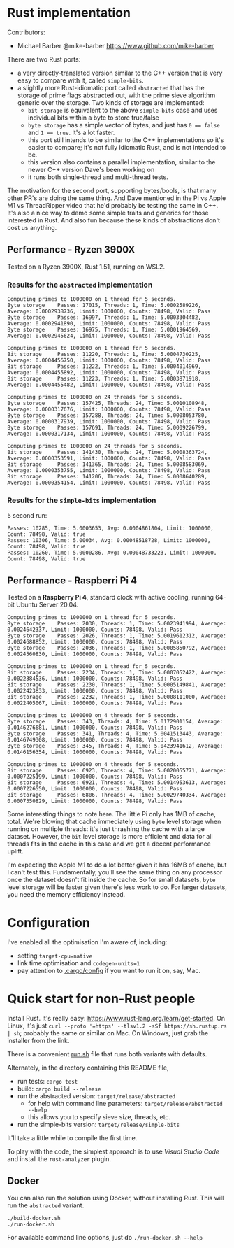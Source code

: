 # Rust implementation

Contributors:

- Michael Barber @mike-barber https://www.github.com/mike-barber

There are two Rust ports:
- a very directly-translated version similar to the C++ version that is very easy to compare with it, called `simple-bits`.
- a slightly more Rust-idiomatic port called `abstracted` that has the storage of prime flags abstracted out, with the prime sieve algorithm generic over the storage. Two kinds of storage are implemented:
    - `bit storage` is equivalent to the above `simple-bits` case and uses individual bits within a byte to store true/false
    - `byte storage` has a simple vector of bytes, and just has `0 == false` and `1 == true`. It's a lot faster.
    - this port still intends to be similar to the C++ implementations so it's easier to compare; it's not fully idiomatic Rust, and is not intended to be.
    - this version also contains a parallel implementation, similar to the newer C++ version Dave's been working on
    - it runs both single-thread and multi-thread tests.

The motivation for the second port, supporting bytes/bools, is that many other PR's are doing the same thing. And Dave mentioned in the Pi vs Apple M1 vs ThreadRipper video that he'd probably be testing the same in C++. It's also a nice way to demo some simple traits and generics for those interested in Rust. And also fun because these kinds of abstractions don't cost us anything.


## Performance - **Ryzen 3900X**

Tested on a Ryzen 3900X, Rust 1.51, running on WSL2.

### Results for the `abstracted` implementation

```
Computing primes to 1000000 on 1 thread for 5 seconds.
Byte storage    Passes: 17015, Threads: 1, Time: 5.0002589226, Average: 0.0002938736, Limit: 1000000, Counts: 78498, Valid: Pass
Byte storage    Passes: 16997, Threads: 1, Time: 5.0003304482, Average: 0.0002941890, Limit: 1000000, Counts: 78498, Valid: Pass
Byte storage    Passes: 16975, Threads: 1, Time: 5.0001964569, Average: 0.0002945624, Limit: 1000000, Counts: 78498, Valid: Pass

Computing primes to 1000000 on 1 thread for 5 seconds.
Bit storage     Passes: 11220, Threads: 1, Time: 5.0004730225, Average: 0.0004456750, Limit: 1000000, Counts: 78498, Valid: Pass
Bit storage     Passes: 11222, Threads: 1, Time: 5.0004014969, Average: 0.0004455892, Limit: 1000000, Counts: 78498, Valid: Pass
Bit storage     Passes: 11223, Threads: 1, Time: 5.0003871918, Average: 0.0004455482, Limit: 1000000, Counts: 78498, Valid: Pass

Computing primes to 1000000 on 24 threads for 5 seconds.
Byte storage    Passes: 157425, Threads: 24, Time: 5.0010108948, Average: 0.0000317676, Limit: 1000000, Counts: 78498, Valid: Pass
Byte storage    Passes: 157288, Threads: 24, Time: 5.0008053780, Average: 0.0000317939, Limit: 1000000, Counts: 78498, Valid: Pass
Byte storage    Passes: 157691, Threads: 24, Time: 5.0009226799, Average: 0.0000317134, Limit: 1000000, Counts: 78498, Valid: Pass

Computing primes to 1000000 on 24 threads for 5 seconds.
Bit storage     Passes: 141430, Threads: 24, Time: 5.0008363724, Average: 0.0000353591, Limit: 1000000, Counts: 78498, Valid: Pass
Bit storage     Passes: 141365, Threads: 24, Time: 5.0008583069, Average: 0.0000353755, Limit: 1000000, Counts: 78498, Valid: Pass
Bit storage     Passes: 141206, Threads: 24, Time: 5.0008640289, Average: 0.0000354154, Limit: 1000000, Counts: 78498, Valid: Pass
```

### Results for the `simple-bits` implementation 

5 second run: 
```
Passes: 10285, Time: 5.0003653, Avg: 0.0004861804, Limit: 1000000, Count: 78498, Valid: true
Passes: 10306, Time: 5.00034, Avg: 0.00048518728, Limit: 1000000, Count: 78498, Valid: true
Passes: 10260, Time: 5.0000286, Avg: 0.00048733223, Limit: 1000000, Count: 78498, Valid: true
```

## Performance - **Raspberri Pi 4**

Tested on a **Raspberry Pi 4**, standard clock with active cooling, running 64-bit Ubuntu Server 20.04. 

```
Computing primes to 1000000 on 1 thread for 5 seconds.
Byte storage    Passes: 2030, Threads: 1, Time: 5.0023941994, Average: 0.0024642337, Limit: 1000000, Counts: 78498, Valid: Pass
Byte storage    Passes: 2026, Threads: 1, Time: 5.0019612312, Average: 0.0024688852, Limit: 1000000, Counts: 78498, Valid: Pass
Byte storage    Passes: 2036, Threads: 1, Time: 5.0005850792, Average: 0.0024560830, Limit: 1000000, Counts: 78498, Valid: Pass

Computing primes to 1000000 on 1 thread for 5 seconds.
Bit storage     Passes: 2234, Threads: 1, Time: 5.0007052422, Average: 0.0022384536, Limit: 1000000, Counts: 78498, Valid: Pass
Bit storage     Passes: 2230, Threads: 1, Time: 5.0005149841, Average: 0.0022423833, Limit: 1000000, Counts: 78498, Valid: Pass
Bit storage     Passes: 2232, Threads: 1, Time: 5.0008111000, Average: 0.0022405067, Limit: 1000000, Counts: 78498, Valid: Pass

Computing primes to 1000000 on 4 threads for 5 seconds.
Byte storage    Passes: 343, Threads: 4, Time: 5.0172901154, Average: 0.0146276681, Limit: 1000000, Counts: 78498, Valid: Pass
Byte storage    Passes: 341, Threads: 4, Time: 5.0041513443, Average: 0.0146749308, Limit: 1000000, Counts: 78498, Valid: Pass
Byte storage    Passes: 345, Threads: 4, Time: 5.0423941612, Average: 0.0146156354, Limit: 1000000, Counts: 78498, Valid: Pass

Computing primes to 1000000 on 4 threads for 5 seconds.
Bit storage     Passes: 6923, Threads: 4, Time: 5.0020055771, Average: 0.0007225199, Limit: 1000000, Counts: 78498, Valid: Pass
Bit storage     Passes: 6921, Threads: 4, Time: 5.0014953613, Average: 0.0007226550, Limit: 1000000, Counts: 78498, Valid: Pass
Bit storage     Passes: 6806, Threads: 4, Time: 5.0029740334, Average: 0.0007350829, Limit: 1000000, Counts: 78498, Valid: Pass
```

Some interesting things to note here. The little Pi only has 1MB of cache, total. We're blowing that cache immediately using `byte` level storage when running on multiple threads: it's just thrashing the cache with a large dataset. However, the `bit` level storage is more efficient and data for all threads fits in the cache in this case and we get a decent performance uplift.

I'm expecting the Apple M1 to do a lot better given it has 16MB of cache, but I can't test this. Fundamentally, you'll see the same thing on any processor once the dataset doesn't fit inside the cache. So for small datasets, `byte` level storage will be faster given there's less work to do. For larger datasets, you need the memory efficiency instead.

# Configuration

I've enabled all the optimisation I'm aware of, including:
- setting `target-cpu=native`
- link time optimisation and `codegen-units=1`
- pay attention to [.cargo/config](.cargo/config) if you want to run it on, say, Mac. 

# Quick start for non-Rust people

Install Rust. It's really easy: https://www.rust-lang.org/learn/get-started. On Linux, it's just `curl --proto '=https' --tlsv1.2 -sSf https://sh.rustup.rs | sh`; probably the same or similar on Mac. On Windows, just grab the installer from the link.

There is a convenient [run.sh](run.sh) file that runs both variants with defaults.

Alternately, in the directory containing this README file, 
- run tests: `cargo test` 
- build: `cargo build --release`
- run the abstracted version: `target/release/abstracted`
    - for help with command line parameters: `target/release/abstracted --help`
    - this allows you to specify sieve size, threads, etc.
- run the simple-bits version: `target/release/simple-bits`

It'll take a little while to compile the first time.

To play with the code, the simplest approach is to use *Visual Studio Code* and install the `rust-analyzer` plugin.

## Docker

You can also run the solution using Docker, without installing Rust. This will run the `abstracted` variant.

```
./build-docker.sh
./run-docker.sh
```

For available command line options, just do `./run-docker.sh --help`